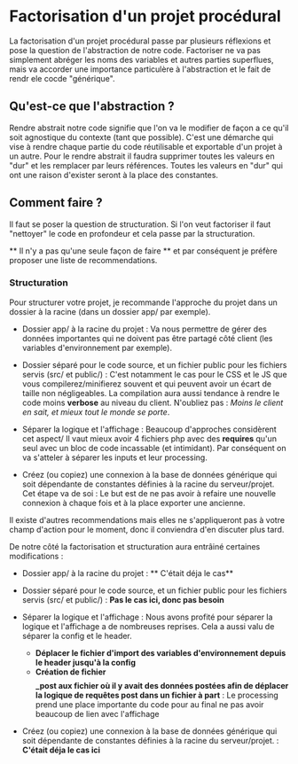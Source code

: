 # Factorisation d'un projet procédural

La factorisation d'un projet procédural passe par plusieurs réflexions et pose la question de l'abstraction de notre code. Factoriser ne va pas simplement abréger les noms des variables et autres parties superflues, mais va accorder une importance particulère à l'abstraction et le fait de rendr ele cocde "générique".

## Qu'est-ce que l'abstraction ?

Rendre abstrait notre code signifie que l'on va le modifier de façon a ce qu'il soit agnostique du contexte (tant que possible). C'est une démarche qui vise à rendre chaque partie du code réutilisable et exportable d'un projet à un autre.
Pour le rendre abstrait il faudra supprimer toutes les valeurs en "dur" et les remplacer par leurs références. Toutes les valeurs en "dur" qui ont une raison d'exister seront à la place des constantes.

## Comment faire ?

Il faut se poser la question de structuration.
Si l'on veut factoriser il faut "nettoyer" le code en profondeur et cela passe par la structuration.

** Il n'y a pas qu'une seule façon de faire ** et par conséquent je préfère proposer une liste de recommendations.

### Structuration

Pour structurer votre projet, je recommande l'approche du projet dans un dossier à la racine (dans un dossier app/ par exemple). 

- Dossier app/ à la racine du projet : Va nous permettre de gérer des données importantes qui ne doivent pas être partagé côté client (les variables d'environnement par exemple).

- Dossier séparé pour le code source, et un fichier public pour les fichiers servis (src/ et public/) : C'est notamment le cas pour le CSS et le JS que vous compilerez/minifierez souvent et qui peuvent avoir un écart de taille non négligeables. La compilation aura aussi tendance à rendre le code moins **verbose** au niveau du client. N'oubliez pas : *Moins le client en sait, et mieux tout le monde se porte*.

- Séparer la logique et l'affichage : Beaucoup d'approches considèrent cet aspect/ Il vaut mieux avoir 4 fichiers php avec des **requires** qu'un seul avec un bloc de code incassable (et intimidant). Par conséquent on va s'atteler à séparer les inputs et leur processing.

- Créez (ou copiez) une connexion à la base de données générique qui soit dépendante de constantes définies à la racine du serveur/projet. Cet étape va de soi : Le but est de ne pas avoir à refaire une nouvelle connexion à chaque fois et à la place exporter une ancienne.

Il existe d'autres recommendations mais elles ne s'appliqueront pas à votre champ d'action pour le moment, donc il conviendra d'en discuter plus tard.

De notre côté la factorisation et structuration aura entrâiné certaines modifications :

- Dossier app/ à la racine du projet : ** C'était déja le cas**

- Dossier séparé pour le code source, et un fichier public pour les fichiers servis (src/ et public/) : **Pas le cas ici, donc pas besoin**

- Séparer la logique et l'affichage : Nous avons profité pour séparer la logique et l'affichage a de nombreuses reprises. Cela a aussi valu de séparer la config et le header.
    - **Déplacer le fichier d'import des variables d'environnement depuis le header jusqu'à la config**
    - **Création de fichier $$$$_post aux fichier où il y avait des données postées afin de déplacer la logique de requêtes post dans un fichier à part** : Le processing prend une place importante du code pour au final ne pas avoir beaucoup de lien avec l'affichage

- Créez (ou copiez) une connexion à la base de données générique qui soit dépendante de constantes définies à la racine du serveur/projet. : **C'était déja le cas ici** 


